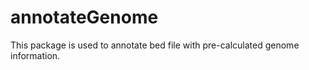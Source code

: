 # annotateGenome

This package is used to annotate bed file with pre-calculated genome information.
